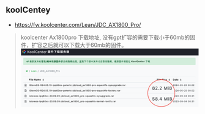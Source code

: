 ## koolCentey
- https://fw.koolcenter.com/Lean/JDC_AX1800_Pro/

> koolcenter Ax1800pro 下载地址, 没有gpt扩容的需要下载小于60mb的固件，扩容之后就可以下载大于60mb的固件。
>![alt text](../resx/koolcenter.png)